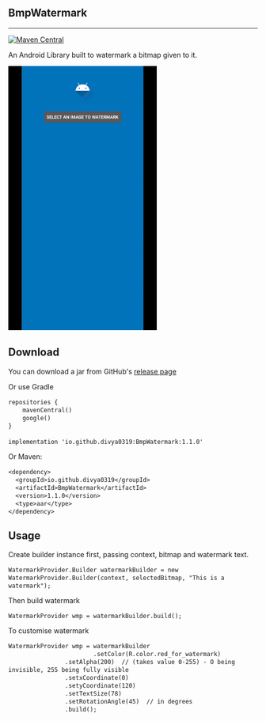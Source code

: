 BmpWatermark
------------
------------

[![Maven Central](https://img.shields.io/maven-central/v/io.github.divya0319/BmpWatermark.svg?label=Maven%20Central)](https://search.maven.org/search?q=g:%22io.github.divya0319%22%20AND%20a:%22BmpWatermark%22)

An Android Library built to watermark a bitmap given to it.

![Demo](https://github.com/Divya0319/BmpWatermark/blob/master/demo/watermarking_demo.gif)

Download
--------
You can download a jar from GitHub's [release page](https://github.com/Divya0319/BmpWatermark/releases)

Or use Gradle
```
repositories {
    mavenCentral()
    google()
}

implementation 'io.github.divya0319:BmpWatermark:1.1.0'
```
Or Maven:
```
<dependency>
  <groupId>io.github.divya0319</groupId>
  <artifactId>BmpWatermark</artifactId>
  <version>1.1.0</version>
  <type>aar</type>
</dependency>
```

Usage
------
Create builder instance first, passing context, bitmap and watermark text.
```
WatermarkProvider.Builder watermarkBuilder = new WatermarkProvider.Builder(context, selectedBitmap, "This is a watermark");
```
Then build watermark
```
WatermarkProvider wmp = watermarkBuilder.build();
```


To customise watermark
```
WatermarkProvider wmp = watermarkBuilder
                        .setColor(R.color.red_for_watermark)
                .setAlpha(200)  // (takes value 0-255) - O being invisible, 255 being fully visible
                .setxCoordinate(0)
                .setyCoordinate(120)
                .setTextSize(78)
                .setRotationAngle(45)  // in degrees
                .build();
```
